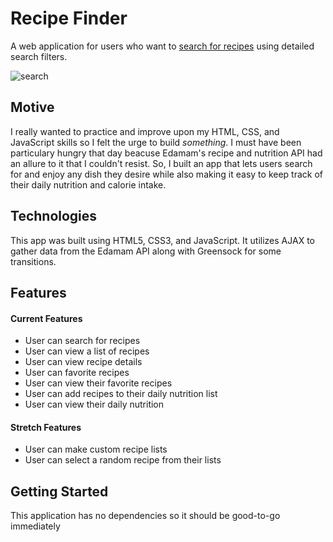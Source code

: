 Recipe Finder
=============

A web application for users who want to [search for recipes](https://solomonjin.github.io/recipe-finder/) using detailed search filters.

![search](https://user-images.githubusercontent.com/82540886/128411582-7956c628-45d2-421c-8180-7d09da74a304.gif)

Motive
------
I really wanted to practice and improve upon my HTML, CSS, and JavaScript skills so I felt the urge to build *something*. I must have been particulary hungry that day beacuse Edamam's recipe and nutrition API had an allure to it that I couldn't resist. So, I built an app that lets users search for and enjoy any dish they desire while also making it easy to keep track of their daily nutrition and calorie intake.

Technologies
------------
This app was built using HTML5, CSS3, and JavaScript. It utilizes AJAX to gather data from the Edamam API along with Greensock for some transitions.

Features
--------
#### Current Features ####
- User can search for recipes
- User can view a list of recipes
- User can view recipe details
- User can favorite recipes
- User can view their favorite recipes
- User can add recipes to their daily nutrition list
- User can view their daily nutrition

#### Stretch Features ####
- User can make custom recipe lists
- User can select a random recipe from their lists

Getting Started
-----------
This application has no dependencies so it should be good-to-go immediately
